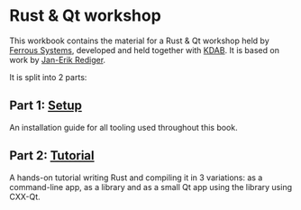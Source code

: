 # Rust & Qt workshop

This workbook contains the material for a Rust & Qt workshop held by [Ferrous Systems](https://ferrous-systems.com/), developed and held together with [KDAB](https://kdab.com). It is based on work by [Jan-Erik Rediger](https://fnordig.de/).

It is split into 2 parts:

## Part 1: [Setup](preparations.md)

An installation guide for all tooling used throughout this book.

## Part 2: [Tutorial](./tutorial/index.md)

A hands-on tutorial writing Rust and compiling it in 3 variations: as a command-line app, as a library and as a small Qt app using the library using CXX-Qt.
